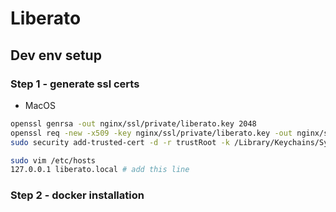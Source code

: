 # Liberato

## Dev env setup

### Step 1 - generate ssl certs
- MacOS
```bash
openssl genrsa -out nginx/ssl/private/liberato.key 2048
openssl req -new -x509 -key nginx/ssl/private/liberato.key -out nginx/ssl/certs/liberato.crt -days 365 -subj "/CN=liberato.local" -addext "subjectAltName=DNS:liberato.local"
sudo security add-trusted-cert -d -r trustRoot -k /Library/Keychains/System.keychain nginx/ssl/certs/liberato.crt
```
```bash
sudo vim /etc/hosts
127.0.0.1 liberato.local # add this line
```

### Step 2 - docker installation